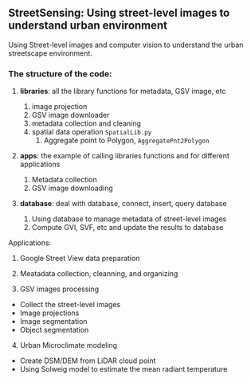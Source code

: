 
## StreetSensing: Using street-level images to understand urban environment

Using Street-level images and computer vision to understand the urban streetscape environment.

### The structure of the code:

1. **libraries**: all the library functions for metadata, GSV image, etc
    1. image projection
    2. GSV image downloader
    3. metadata collection and cleaning
    4. spatial data operation `SpatialLib.py`
    	1. Aggregate point to Polygon, `AggregatePnt2Polygon`
    	
2. **apps**: the example of calling libraries functions and for different applications
    1. Metadata collection
    2. GSV image downloading

3. **database**: deal with database, connect, insert, query database
    1. Using database to manage metadata of street-level images
    2. Compute GVI, SVF, etc and update the results to database


Applications: 

1. Google Street View data preparation

2. Meatadata collection, cleanning, and organizing

3. GSV images processing
- Collect the street-level images
- Image projections
- Image segmentation
- Object segmentation

4. Urban Microclimate modeling
- Create DSM/DEM from LiDAR cloud point
- Using Solweig model to estimate the mean radiant temperature

